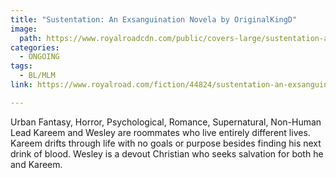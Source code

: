 ```yaml
---
title: "Sustentation: An Exsanguination Novela by OriginalKingD"
image:
  path: https://www.royalroadcdn.com/public/covers-large/sustentation-an-exsanguinate-novela-aaaanqbb9w8.jpg
categories:
  - ONGOING
tags:
  - BL/MLM
link: https://www.royalroad.com/fiction/44824/sustentation-an-exsanguinate-novela

---
```

Urban Fantasy, Horror, Psychological, Romance, Supernatural, Non-Human Lead
Kareem and Wesley are roommates who live entirely different lives. Kareem drifts through life with no goals or purpose besides finding his next drink of blood. Wesley is a devout Christian who seeks salvation for both he and Kareem.